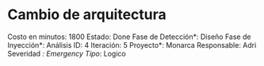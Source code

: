 # Cambio de arquitectura

Costo en minutos: 1800
Estado: Done
Fase de Detección*: Diseño
Fase de Inyección*: Análisis
ID: 4
Iteración: 5
Proyecto*: Monarca
Responsable: Adri
Severidad *: Emergency
Tipo*: Logico